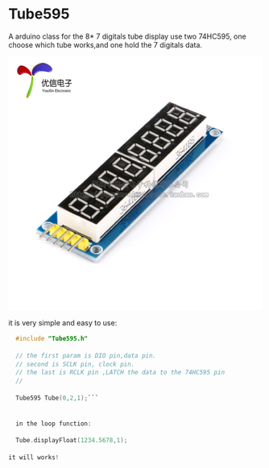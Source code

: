 # Tube595
A arduino class for the 8* 7 digitals tube display use two 74HC595, one choose which tube works,and one hold the 7 digitals data. 

![module pic](https://github.com/supermfc/Tube595/blob/master/img/module_pic.jpg)

it is very simple and easy to use:

```C
  #include "Tube595.h"
  
  // the first param is DIO pin,data pin.
  // second is SCLK pin, clock pin.
  // the last is RCLK pin ,LATCH the data to the 74HC595 pin
  //
  
  Tube595 Tube(0,2,1);```

  
  in the loop function:
  
  Tube.displayFloat(1234.5678,1);
   
it will works!
